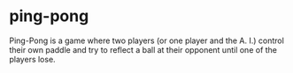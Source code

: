 # ping-pong

Ping-Pong is a game where two players (or one player and the A. I.) control their own paddle and try to reflect a ball at their opponent until one of the players lose.
